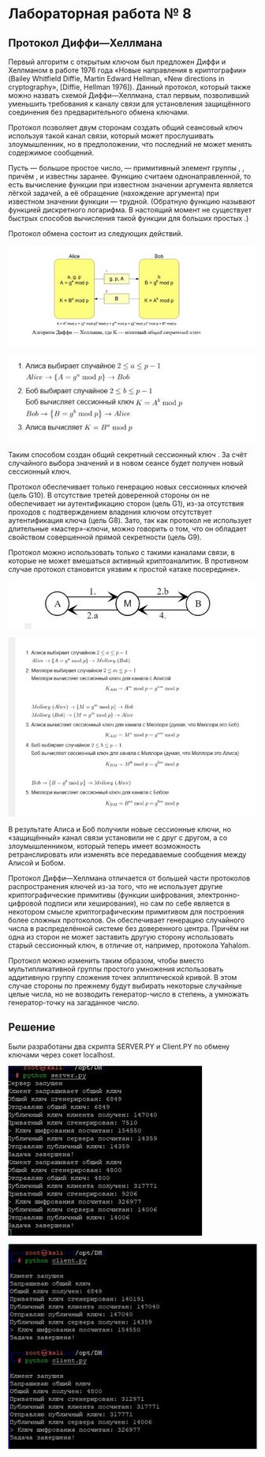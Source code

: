 # Лабораторная работа № 8
##  Протокол Диффи—Хеллмана

Первый алгоритм с открытым ключом был предложен Диффи и Хеллманом в работе 1976 года «Новые направления в криптографии» (Bailey Whitfield Diffie, Martin Edward Hellman, «New directions in cryptography», [Diffie, Hellman 1976]). Данный протокол, который также можно назвать схемой Диффи—Хеллмана, стал первым, позволивший уменьшить требования к каналу связи для установления защищённого соединения без предварительного обмена ключами.

Протокол позволяет двум сторонам создать общий сеансовый ключ используя такой канал связи, который может прослушивать злоумышленник, но в предположении, что последний не может менять содержимое сообщений.

Пусть   — большое простое число,   — примитивный элемент группы  ,  , причём  ,   и   известны заранее. Функцию   считаем однонаправленной, то есть вычисление функции при известном значении аргумента является лёгкой задачей, а её обращение (нахождение аргумента) при известном значении функции — трудной. (Обратную функцию   называют функцией дискретного логарифма. В настоящий момент не существует быстрых способов вычисления такой функции для больших простых  .)

Протокол обмена состоит из следующих действий.

![alt-текст][L8-1G]

[L8-1G]:https://github.com/b00mmer/Lab_8/blob/main/DH.JPG "DH.jpg"


![alt-текст][L8-2G]

[L8-2G]:https://github.com/b00mmer/Lab_8/blob/main/DH1.JPG "DH1.jpg"


Таким способом создан общий секретный сессионный ключ  . За счёт случайного выбора значений   и   в новом сеансе будет получен новый сессионный ключ.

Протокол обеспечивает только генерацию новых сессионных ключей (цель G10). В отсутствие третей доверенной стороны он не обеспечивает ни аутентификацию сторон (цель G1), из-за отсутствия проходов с подтверждением владения ключом отсутствует аутентификация ключа (цель G8). Зато, так как протокол не использует длительные «мастер»-ключи, можно говорить о том, что он обладает свойством совершенной прямой секретности (цель G9).

Протокол можно использовать только с такими каналами связи, в которые не может вмешаться активный криптоаналитик. В противном случае протокол становится уязвим к простой «атаке посередине».


![alt-текст][L8-3G]

[L8-3G]:https://github.com/b00mmer/Lab_8/blob/main/DH_3_1.jpg "DH_3_1.jpg"



![alt-текст][L8-4G]

[L8-4G]:https://github.com/b00mmer/Lab_8/blob/main/DH2.JPG "DH2.jpg"



В результате Алиса и Боб получили новые сессионные ключи, но «защищённый» канал связи установили не с друг с другом, а со злоумышленником, который теперь имеет возможность ретранслировать или изменять все передаваемые сообщения между Алисой и Бобом.

Протокол Диффи—Хеллмана отличается от большей части протоколов распространения ключей из-за того, что не использует другие криптографические примитивы (функции шифрования, электронно-цифровой подписи или хеширования), но сам по себе является в некотором смысле криптографическим примитивом для построения более сложных протоколов. Он обеспечивает генерацию случайного числа в распределённой системе без доверенного центра. Причём ни одна из сторон не может заставить другую сторону использовать старый сессионный ключ, в отличие от, например, протокола Yahalom.

Протокол можно изменить таким образом, чтобы вместо мультипликативной группы простого умножения использовать аддитивную группу сложения точек эллиптической кривой. В этом случае стороны по прежнему будут выбирать некоторые случайные целые числа, но не возводить генератор-число в степень, а умножать генератор-точку на загаданное число.



##  Решение

 Были разработаны два скрипта SERVER.PY и Client.PY по обмену ключами через сокет localhost.
 
 
![alt-текст][L8-5G]

[L8-5G]:https://github.com/b00mmer/Lab_8/blob/main/Svr.JPG "srv.jpg"


![alt-текст][L8-6G]

[L8-6G]:https://github.com/b00mmer/Lab_8/blob/main/Cli.JPG "cli.jpg"






